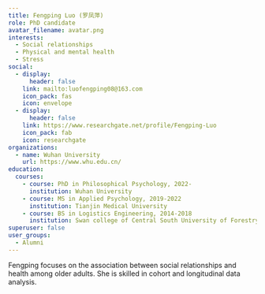 ```yaml
---
title: Fengping Luo (罗凤萍)
role: PhD candidate
avatar_filename: avatar.png
interests:
  - Social relationships
  - Physical and mental health
  - Stress
social:
  - display:
      header: false
    link: mailto:luofengping08@163.com
    icon_pack: fas
    icon: envelope
  - display:
      header: false
    link: https://www.researchgate.net/profile/Fengping-Luo
    icon_pack: fab
    icon: researchgate
organizations:
  - name: Wuhan University
    url: https://www.whu.edu.cn/
education:
  courses:
    - course: PhD in Philosophical Psychology, 2022-
      institution: Wuhan University
    - course: MS in Applied Psychology, 2019-2022
      institution: Tianjin Medical University
    - course: BS in Logistics Engineering, 2014-2018
      institution: Swan college of Central South University of Forestry and Technology
superuser: false
user_groups:
  - Alumni
---
```

Fengping focuses on the association between social relationships and health among older adults. She is skilled in cohort and longitudinal data analysis.
